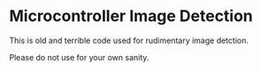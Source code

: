 # Microcontroller Image Detection

This is old and terrible code used for rudimentary image detction.

Please do not use for your own sanity.
